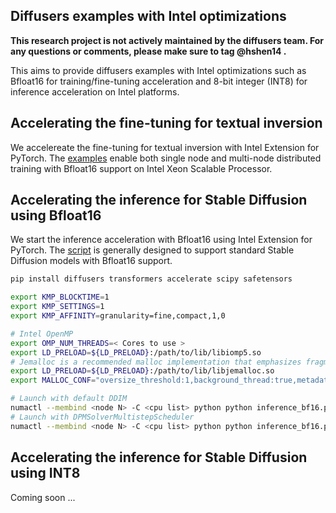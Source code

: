 ## Diffusers examples with Intel optimizations

**This research project is not actively maintained by the diffusers team. For any questions or comments, please make sure to tag @hshen14 .**

This aims to provide diffusers examples with Intel optimizations such as Bfloat16 for training/fine-tuning acceleration and 8-bit integer (INT8) for inference acceleration on Intel platforms.

## Accelerating the fine-tuning for textual inversion

We accelereate the fine-tuning for textual inversion with Intel Extension for PyTorch. The [examples](textual_inversion) enable both single node and multi-node distributed training with Bfloat16 support on Intel Xeon Scalable Processor.

## Accelerating the inference for Stable Diffusion using Bfloat16

We start the inference acceleration with Bfloat16 using Intel Extension for PyTorch. The [script](inference_bf16.py) is generally designed to support standard Stable Diffusion models with Bfloat16 support.
```bash
pip install diffusers transformers accelerate scipy safetensors

export KMP_BLOCKTIME=1
export KMP_SETTINGS=1
export KMP_AFFINITY=granularity=fine,compact,1,0

# Intel OpenMP
export OMP_NUM_THREADS=< Cores to use >
export LD_PRELOAD=${LD_PRELOAD}:/path/to/lib/libiomp5.so
# Jemalloc is a recommended malloc implementation that emphasizes fragmentation avoidance and scalable concurrency support.
export LD_PRELOAD=${LD_PRELOAD}:/path/to/lib/libjemalloc.so
export MALLOC_CONF="oversize_threshold:1,background_thread:true,metadata_thp:auto,dirty_decay_ms:-1,muzzy_decay_ms:9000000000"

# Launch with default DDIM
numactl --membind <node N> -C <cpu list> python python inference_bf16.py
# Launch with DPMSolverMultistepScheduler
numactl --membind <node N> -C <cpu list> python python inference_bf16.py --dpm

```

## Accelerating the inference for Stable Diffusion using INT8

Coming soon ...
